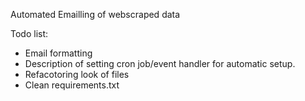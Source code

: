 Automated Emailling of webscraped data

Todo list:

* Email formatting
* Description of setting cron job/event handler for automatic setup.  
* Refacotoring look of files
* Clean requirements.txt
